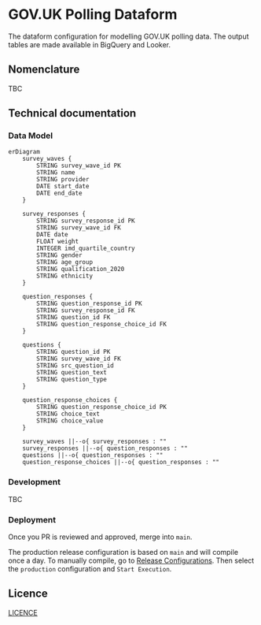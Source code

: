 # GOV.UK Polling Dataform

The dataform configuration for modelling GOV.UK polling data. The output tables are made available in BigQuery and Looker.

## Nomenclature

TBC

## Technical documentation

### Data Model

```mermaid
erDiagram
    survey_waves {
        STRING survey_wave_id PK
        STRING name
        STRING provider
        DATE start_date
        DATE end_date
    }

    survey_responses {
        STRING survey_response_id PK
        STRING survey_wave_id FK
        DATE date
        FLOAT weight
        INTEGER imd_quartile_country
        STRING gender
        STRING age_group
        STRING qualification_2020
        STRING ethnicity
    }

    question_responses {
        STRING question_response_id PK
        STRING survey_response_id FK
        STRING question_id FK
        STRING question_response_choice_id FK
    }

    questions {
        STRING question_id PK
        STRING survey_wave_id FK
        STRING src_question_id
        STRING question_text
        STRING question_type
    }

    question_response_choices {
        STRING question_response_choice_id PK
        STRING choice_text
        STRING choice_value
    }

    survey_waves ||--o{ survey_responses : ""
    survey_responses ||--o{ question_responses : ""
    questions ||--o{ question_responses : ""
    question_response_choices ||--o{ question_responses : ""
```

### Development

TBC

### Deployment
Once you PR is reviewed and approved, merge into `main`.

The production release configuration is based on `main` and will compile once a day. To manually compile, go to [Release Configurations](https://console.cloud.google.com/bigquery/dataform/locations/europe-west2/repositories/polling/details/release-scheduling?hl=en&inv=1&invt=Ab1Ofw&project=gds-bq-reporting).
Then select the `production` configuration and `Start Execution`.

## Licence

[LICENCE](LICENSE)
